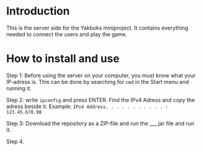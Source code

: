 # Introduction
This is the server side for the Yakboks miniproject. It contains everything needed to connect the users and play the game.

# How to install and use
Step 1: Before using the server on your computer, you must know what your IP-adress is.
This can be done by searching for ```cmd``` in the Start menu and running it.

Step 2: write ```ipconfig``` and press ENTER.
Find the IPv4 Adress and copy the adress beside it.
Example: ```IPv4 Address. . . . . . . . . . . : 123.45.678.90```

Step 3: Download the repository as a ZIP-file and run the ___.jar file and run it.

Step 4.
```
